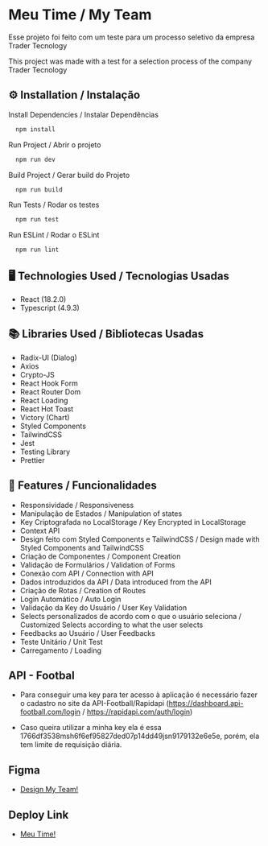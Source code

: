 # Meu Time / My Team

Esse projeto foi feito com um teste para um processo seletivo da empresa Trader Tecnology

This project was made with a test for a selection process of the company Trader Tecnology

## ⚙️ Installation / Instalação

Install Dependencies / Instalar Dependências

```bash
  npm install
```

Run Project / Abrir o projeto

```bash
  npm run dev
```

Build Project / Gerar build do Projeto

```bash
  npm run build
```

Run Tests / Rodar os testes

```bash
  npm run test
```

Run ESLint / Rodar o ESLint

```bash
  npm run lint
```

## 🖥️ Technologies Used / Tecnologias Usadas

-   React (18.2.0)
-   Typescript (4.9.3)

## 📚 Libraries Used / Bibliotecas Usadas

-   Radix-UI (Dialog)
-   Axios
-   Crypto-JS
-   React Hook Form
-   React Router Dom
-   React Loading
-   React Hot Toast
-   Victory (Chart)
-   Styled Components
-   TailwindCSS
-   Jest
-   Testing Library
-   Prettier

## 🚀 Features / Funcionalidades

-   Responsividade / Responsiveness
-   Manipulação de Estados / Manipulation of states
-   Key Criptografada no LocalStorage / Key Encrypted in LocalStorage
-   Context API
-   Design feito com Styled Components e TailwindCSS / Design made with Styled Components and TailwindCSS
-   Criação de Componentes / Component Creation
-   Validação de Formulários / Validation of Forms
-   Conexão com API / Connection with API
-   Dados introduzidos da API / Data introduced from the API
-   Criação de Rotas / Creation of Routes
-   Login Automático / Auto Login
-   Validação da Key do Usuário / User Key Validation
-   Selects personalizados de acordo com o que o usuário seleciona / Customized Selects according to what the user selects
-   Feedbacks ao Usuário / User Feedbacks
-   Teste Unitário / Unit Test
-   Carregamento / Loading

## API - Footbal

-   Para conseguir uma key para ter acesso à aplicação é necessário fazer o cadastro no site da API-Football/Rapidapi (https://dashboard.api-football.com/login / https://rapidapi.com/auth/login)

-   Caso queira utilizar a minha key ela é essa 1766df3538msh6f6ef95827ded07p14dd49jsn9179132e6e5e, porém, ela tem limite de requisição diária.

## Figma

-   [Design My Team!](https://www.figma.com/file/qlEYdjsneYBxrYaUQHNSZP/MyTeam-Project?type=design&node-id=0%3A1&t=9pvzdus6PLHjMkCq-1)

## Deploy Link

-   [Meu Time!](https://my-team-omega.vercel.app/)
